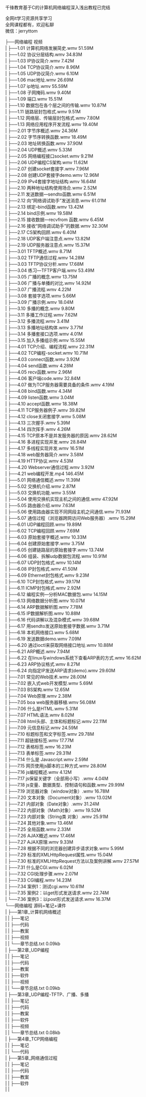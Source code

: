 千锋教育基于C的计算机网络编程深入浅出教程已完结

全网it学习资源共享学习<br>全网课程都有，欢迎私聊<br>微信：jerryttom<br>

├──网络编程 视频<br> | ├──1.01 计算机网络发展简史.wmv 51.59M<br> | ├──1.02 协议分层结构.wmv 34.83M<br> | ├──1.03 IP协议简介.wmv 7.42M<br> | ├──1.04 TCP协议简介.wmv 8.96M<br> | ├──1.05 UDP协议简介.wmv 6.10M<br> | ├──1.06 mac地址.wmv 26.69M<br> | ├──1.07 ip地址.wmv 55.59M<br> | ├──1.08 子网掩码.wmv 9.40M<br> | ├──1.09 端口.wmv 15.51M<br> | ├──1.10 数据包在各个层之间的传输.wmv 10.87M<br> | ├──1.11 链路层封包格式.wmv 9.51M<br> | ├──1.12 网络层、传输层封包格式.wmv 7.80M<br> | ├──1.13 网络应用程序开发流程.wmv 19.40M<br> | ├──2.01 字节序概述.wmv 24.36M<br> | ├──2.02 字节序转换函数.wmv 18.49M<br> | ├──2.03 地址转换函数.wmv 37.90M<br> | ├──2.04 UDP概述.wmv 5.33M<br> | ├──2.05 网络编程接口socket.wmv 9.21M<br> | ├──2.06 UDP编程CS架构.wmv 11.62M<br> | ├──2.07 创建socket套接字.wmv 7.96M<br> | ├──2.08 创建UDP套接字demo.wmv 12.96M<br> | ├──2.09 IPv4套接字地址结构.wmv 16.64M<br> | ├──2.10 两种地址结构使用场合.wmv 2.52M<br> | ├──2.11 发送数据—sendto函数.wmv 6.51M<br> | ├──2.12 向“网络调试助手”发送消息.wmv 61.01M<br> | ├──2.13 绑定–bind函数.wmv 13.42M<br> | ├──2.14 bind示例.wmv 19.58M<br> | ├──2.15 接收数据—recvfrom 函数.wmv 6.45M<br> | ├──2.16 接收“网络调试助手”的数据.wmv 32.30M<br> | ├──2.17 CS架构回顾.wmv 6.40M<br> | ├──2.18 UDP客户端注意点.wmv 13.82M<br> | ├──2.19 UDP服务器注意点.wmv 15.37M<br> | ├──3.01 TFTP概述.wmv 8.71M<br> | ├──3.02 TFTP通信过程.wmv 14.28M<br> | ├──3.03 TFTP协议分析.wmv 17.68M<br> | ├──3.04 练习—TFTP客户端.wmv 53.49M<br> | ├──3.05 广播的概念.wmv 13.75M<br> | ├──3.06 广播与单播的对比.wmv 14.92M<br> | ├──3.07 广播流程.wmv 4.22M<br> | ├──3.08 套接字选项.wmv 5.66M<br> | ├──3.09 广播示例.wmv 18.04M<br> | ├──3.10 多播的概念.wmv 9.80M<br> | ├──3.11 多播工作过程.wmv 7.62M<br> | ├──3.12 多播流程.wmv 3.41M<br> | ├──3.13 多播地址结构体.wmv 3.77M<br> | ├──3.14 多播套接口选项.wmv 4.01M<br> | ├──3.15 加入多播组示例.wmv 15.55M<br> | ├──4.01 TCP介绍、编程流程.wmv 22.31M<br> | ├──4.02 TCP编程-socket.wmv 10.71M<br> | ├──4.03 connect函数.wmv 3.92M<br> | ├──4.04 send函数.wmv 4.28M<br> | ├──4.05 recv函数.wmv 2.96M<br> | ├──4.06 客户端code.wmv 32.84M<br> | ├──4.07 做为TCP服务器需要具备的条件.wmv 4.19M<br> | ├──4.08 bind函数.wmv 4.34M<br> | ├──4.09 listen函数.wmv 3.04M<br> | ├──4.10 accept函数.wmv 18.38M<br> | ├──4.11 TCP服务器例子.wmv 39.82M<br> | ├──4.12 close关闭套接字.wmv 5.08M<br> | ├──4.13 三次握手.wmv 5.39M<br> | ├──4.14 四次挥手.wmv 4.26M<br> | ├──4.15 TCP原本不是并发服务器的原因.wmv 28.62M<br> | ├──4.16 多进程实现并发.wmv 28.84M<br> | ├──4.17 多线程实现并发.wmv 16.51M<br> | ├──4.18 web服务器简介.wmv 3.58M<br> | ├──4.19 HTTP协议.wmv 4.53M<br> | ├──4.20 Webserver通信过程.wmv 3.92M<br> | ├──4.21 web编程开发.mp4 146.45M<br> | ├──5.01 网络通信概述.wmv 11.39M<br> | ├──5.02 交换机介绍.wmv 2.87M<br> | ├──5.03 交换机功能.wmv 3.55M<br> | ├──5.04 使用交换机实现主机之间的通信.wmv 47.92M<br> | ├──5.05 路由器介绍.wmv 7.63M<br> | ├──5.06 使用路由器实现不同网段主机之间通信.wmv 71.93M<br> | ├──5.07 通信过程（浏览器跨网访问Web服务器）.wmv 15.29M<br> | ├──6.01 UDP编程回顾.wmv 19.89M<br> | ├──6.02 TCP编程回顾.wmv 7.69M<br> | ├──6.03 原始套接字概述.wmv 10.33M<br> | ├──6.04 创建原始套接字.wmv 3.75M<br> | ├──6.05 创建链路层的原始套接字.wmv 13.74M<br> | ├──6.06 组装、拆解udp数据包流程.wmv 10.91M<br> | ├──6.07 UDP封包格式.wmv 10.14M<br> | ├──6.08 IP封包格式.wmv 41.50M<br> | ├──6.09 Ethernet封包格式.wmv 9.23M<br> | ├──6.10 TCP封包格式.wmv 39.17M<br> | ├──6.11 ICMP封包格式.wmv 2.92M<br> | ├──6.12 编程实例—分析MAC数据包.wmv 14.15M<br> | ├──6.13 网络数据分析图.wmv 10.07M<br> | ├──6.14 ARP数据解析图.wmv 7.78M<br> | ├──6.15 IP数据解析图.wmv 10.88M<br> | ├──6.16 代码讲解以及混杂模式.wmv 39.68M<br> | ├──6.17 用sendto发送原始套接字数据.wmv 3.71M<br> | ├──6.18 本机网络接口.wmv 5.68M<br> | ├──6.19 发送数据demo.wmv 7.09M<br> | ├──6.20 通过ioctl来获取网络接口地址.wmv 10.88M<br> | ├──6.21 ARP概述.wmv 7.94M<br> | ├──6.22 在linux与windows系统下查看ARP表的方式.wmv 16.62M<br> | ├──6.23 ARP协议格式.wmv 8.27M<br> | ├──6.24 向指定IP发送ARP请求(demo).wmv 29.60M<br> | ├──7.01 常见的Web技术.wmv 28.00M<br> | ├──7.02 嵌入式web开发模型.wmv 5.69M<br> | ├──7.03 BS架构.wmv 12.65M<br> | ├──7.04 Web原理.wmv 2.38M<br> | ├──7.05 boa web服务器移植.wmv 56.08M<br> | ├──7.06 什么是HTML.wmv 5.31M<br> | ├──7.07 HTML语法.wmv 8.02M<br> | ├──7.08 html头部、主体和标题标记.wmv 22.11M<br> | ├──7.09 元信息标记.wmv 24.59M<br> | ├──7.10 标题标签和文字标签.wmv 29.78M<br> | ├──7.11 超链接标签.wmv 17.77M<br> | ├──7.12 表格标签.wmv 16.23M<br> | ├──7.13 表单标签.wmv 29.31M<br> | ├──7.14 什么是 Javascript.wmv 2.59M<br> | ├──7.15 网页使用js脚本的三种方式.wmv 28.80M<br> | ├──7.16 js编程概述.wmv 4.12M<br> | ├──7.17 js保留关键字（全部用小写）.wmv 4.04M<br> | ├──7.18 js变量、数据类型、控制语句和函数.wmv 29.99M<br> | ├──7.19 浏览器对象（window对象）.wmv 16.78M<br> | ├──7.20 文本对象（Document对象）.wmv 13.02M<br> | ├──7.21 内部对象（Date对象）.wmv 31.24M<br> | ├──7.22 内部对象（Math对象）.wmv 19.52M<br> | ├──7.23 内部对象（String类 对象）.wmv 25.91M<br> | ├──7.24 其他对象.wmv 13.46M<br> | ├──7.25 全局函数.wmv 2.33M<br> | ├──7.26 AJAX概述.wmv 17.46M<br> | ├──7.27 AJAX原理.wmv 9.33M<br> | ├──7.28 根据不同的浏览器创建异步请求对象.wmv 5.99M<br> | ├──7.29 标准的XMLHttpRequest属性.wmv 15.04M<br> | ├──7.30 标准的XMLHttpRequest方法以及案例讲解.wmv 27.57M<br> | ├──7.31 什么是CGI.wmv 6.02M<br> | ├──7.32 CGI处理步骤.wmv 2.07M<br> | ├──7.33 CGI编程.wmv 14.23M<br> | ├──7.34 案例1：测试cgi.wmv 10.61M<br> | ├──7.35 案例2：以get形式发送请求.wmv 22.74M<br> | └──7.36 案例3：以post形式发送请求.wmv 16.37M<br> └──网络编程 源码+笔记+课件<br> | ├──第1章_计算机网络概述<br> | | ├──笔记<br> | | ├──代码<br> | | ├──教案<br> | | ├──视频<br> | | └──章节总结.txt 0.09kb<br> | ├──第2章_UDP编程<br> | | ├──笔记<br> | | ├──代码<br> | | ├──教案<br> | | ├──软件<br> | | ├──视频<br> | | └──章节总结.txt 0.09kb<br> | ├──第3章_UDP编程-TFTP、广播、多播<br> | | ├──笔记<br> | | ├──代码<br> | | ├──教案<br> | | ├──软件<br> | | ├──视频<br> | | └──章节总结.txt 0.08kb<br> | ├──第4章_TCP网络编程<br> | | ├──笔记<br> | | └──代码<br> | ├──第5章_网络通信过程<br> | | ├──笔记<br> | | ├──代码<br> | | ├──教案<br> | | ├──软件<br> | | 